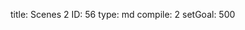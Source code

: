 title:          Scenes 2
ID:             56
type:           md
compile:        2
setGoal:        500


